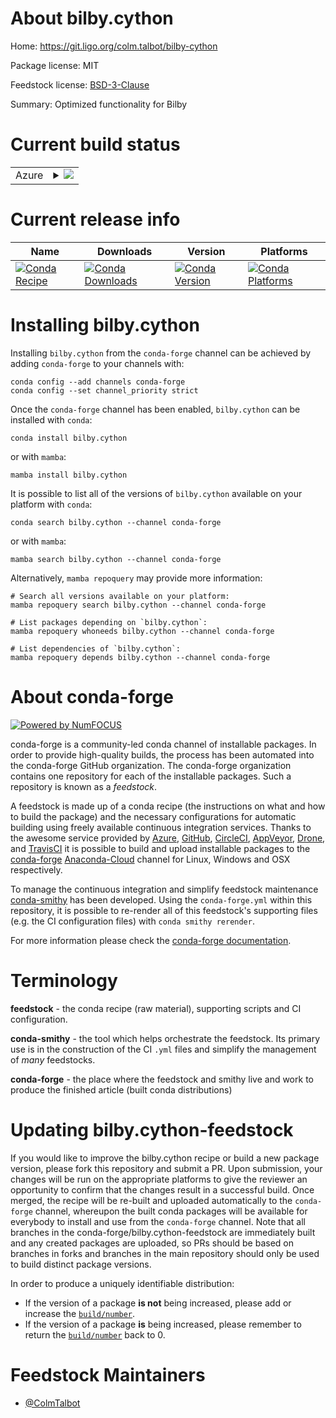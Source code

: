 About bilby.cython
==================

Home: https://git.ligo.org/colm.talbot/bilby-cython

Package license: MIT

Feedstock license: [BSD-3-Clause](https://github.com/conda-forge/bilby.cython-feedstock/blob/main/LICENSE.txt)

Summary: Optimized functionality for Bilby

Current build status
====================


<table>
    
  <tr>
    <td>Azure</td>
    <td>
      <details>
        <summary>
          <a href="https://dev.azure.com/conda-forge/feedstock-builds/_build/latest?definitionId=16002&branchName=main">
            <img src="https://dev.azure.com/conda-forge/feedstock-builds/_apis/build/status/bilby.cython-feedstock?branchName=main">
          </a>
        </summary>
        <table>
          <thead><tr><th>Variant</th><th>Status</th></tr></thead>
          <tbody><tr>
              <td>linux_64_python3.8.____cpython</td>
              <td>
                <a href="https://dev.azure.com/conda-forge/feedstock-builds/_build/latest?definitionId=16002&branchName=main">
                  <img src="https://dev.azure.com/conda-forge/feedstock-builds/_apis/build/status/bilby.cython-feedstock?branchName=main&jobName=linux&configuration=linux_64_python3.8.____cpython" alt="variant">
                </a>
              </td>
            </tr><tr>
              <td>linux_64_python3.9.____cpython</td>
              <td>
                <a href="https://dev.azure.com/conda-forge/feedstock-builds/_build/latest?definitionId=16002&branchName=main">
                  <img src="https://dev.azure.com/conda-forge/feedstock-builds/_apis/build/status/bilby.cython-feedstock?branchName=main&jobName=linux&configuration=linux_64_python3.9.____cpython" alt="variant">
                </a>
              </td>
            </tr><tr>
              <td>osx_64_python3.8.____cpython</td>
              <td>
                <a href="https://dev.azure.com/conda-forge/feedstock-builds/_build/latest?definitionId=16002&branchName=main">
                  <img src="https://dev.azure.com/conda-forge/feedstock-builds/_apis/build/status/bilby.cython-feedstock?branchName=main&jobName=osx&configuration=osx_64_python3.8.____cpython" alt="variant">
                </a>
              </td>
            </tr><tr>
              <td>osx_64_python3.9.____cpython</td>
              <td>
                <a href="https://dev.azure.com/conda-forge/feedstock-builds/_build/latest?definitionId=16002&branchName=main">
                  <img src="https://dev.azure.com/conda-forge/feedstock-builds/_apis/build/status/bilby.cython-feedstock?branchName=main&jobName=osx&configuration=osx_64_python3.9.____cpython" alt="variant">
                </a>
              </td>
            </tr><tr>
              <td>win_64_python3.8.____cpython</td>
              <td>
                <a href="https://dev.azure.com/conda-forge/feedstock-builds/_build/latest?definitionId=16002&branchName=main">
                  <img src="https://dev.azure.com/conda-forge/feedstock-builds/_apis/build/status/bilby.cython-feedstock?branchName=main&jobName=win&configuration=win_64_python3.8.____cpython" alt="variant">
                </a>
              </td>
            </tr><tr>
              <td>win_64_python3.9.____cpython</td>
              <td>
                <a href="https://dev.azure.com/conda-forge/feedstock-builds/_build/latest?definitionId=16002&branchName=main">
                  <img src="https://dev.azure.com/conda-forge/feedstock-builds/_apis/build/status/bilby.cython-feedstock?branchName=main&jobName=win&configuration=win_64_python3.9.____cpython" alt="variant">
                </a>
              </td>
            </tr>
          </tbody>
        </table>
      </details>
    </td>
  </tr>
</table>

Current release info
====================

| Name | Downloads | Version | Platforms |
| --- | --- | --- | --- |
| [![Conda Recipe](https://img.shields.io/badge/recipe-bilby.cython-green.svg)](https://anaconda.org/conda-forge/bilby.cython) | [![Conda Downloads](https://img.shields.io/conda/dn/conda-forge/bilby.cython.svg)](https://anaconda.org/conda-forge/bilby.cython) | [![Conda Version](https://img.shields.io/conda/vn/conda-forge/bilby.cython.svg)](https://anaconda.org/conda-forge/bilby.cython) | [![Conda Platforms](https://img.shields.io/conda/pn/conda-forge/bilby.cython.svg)](https://anaconda.org/conda-forge/bilby.cython) |

Installing bilby.cython
=======================

Installing `bilby.cython` from the `conda-forge` channel can be achieved by adding `conda-forge` to your channels with:

```
conda config --add channels conda-forge
conda config --set channel_priority strict
```

Once the `conda-forge` channel has been enabled, `bilby.cython` can be installed with `conda`:

```
conda install bilby.cython
```

or with `mamba`:

```
mamba install bilby.cython
```

It is possible to list all of the versions of `bilby.cython` available on your platform with `conda`:

```
conda search bilby.cython --channel conda-forge
```

or with `mamba`:

```
mamba search bilby.cython --channel conda-forge
```

Alternatively, `mamba repoquery` may provide more information:

```
# Search all versions available on your platform:
mamba repoquery search bilby.cython --channel conda-forge

# List packages depending on `bilby.cython`:
mamba repoquery whoneeds bilby.cython --channel conda-forge

# List dependencies of `bilby.cython`:
mamba repoquery depends bilby.cython --channel conda-forge
```


About conda-forge
=================

[![Powered by
NumFOCUS](https://img.shields.io/badge/powered%20by-NumFOCUS-orange.svg?style=flat&colorA=E1523D&colorB=007D8A)](https://numfocus.org)

conda-forge is a community-led conda channel of installable packages.
In order to provide high-quality builds, the process has been automated into the
conda-forge GitHub organization. The conda-forge organization contains one repository
for each of the installable packages. Such a repository is known as a *feedstock*.

A feedstock is made up of a conda recipe (the instructions on what and how to build
the package) and the necessary configurations for automatic building using freely
available continuous integration services. Thanks to the awesome service provided by
[Azure](https://azure.microsoft.com/en-us/services/devops/), [GitHub](https://github.com/),
[CircleCI](https://circleci.com/), [AppVeyor](https://www.appveyor.com/),
[Drone](https://cloud.drone.io/welcome), and [TravisCI](https://travis-ci.com/)
it is possible to build and upload installable packages to the
[conda-forge](https://anaconda.org/conda-forge) [Anaconda-Cloud](https://anaconda.org/)
channel for Linux, Windows and OSX respectively.

To manage the continuous integration and simplify feedstock maintenance
[conda-smithy](https://github.com/conda-forge/conda-smithy) has been developed.
Using the ``conda-forge.yml`` within this repository, it is possible to re-render all of
this feedstock's supporting files (e.g. the CI configuration files) with ``conda smithy rerender``.

For more information please check the [conda-forge documentation](https://conda-forge.org/docs/).

Terminology
===========

**feedstock** - the conda recipe (raw material), supporting scripts and CI configuration.

**conda-smithy** - the tool which helps orchestrate the feedstock.
                   Its primary use is in the construction of the CI ``.yml`` files
                   and simplify the management of *many* feedstocks.

**conda-forge** - the place where the feedstock and smithy live and work to
                  produce the finished article (built conda distributions)


Updating bilby.cython-feedstock
===============================

If you would like to improve the bilby.cython recipe or build a new
package version, please fork this repository and submit a PR. Upon submission,
your changes will be run on the appropriate platforms to give the reviewer an
opportunity to confirm that the changes result in a successful build. Once
merged, the recipe will be re-built and uploaded automatically to the
`conda-forge` channel, whereupon the built conda packages will be available for
everybody to install and use from the `conda-forge` channel.
Note that all branches in the conda-forge/bilby.cython-feedstock are
immediately built and any created packages are uploaded, so PRs should be based
on branches in forks and branches in the main repository should only be used to
build distinct package versions.

In order to produce a uniquely identifiable distribution:
 * If the version of a package **is not** being increased, please add or increase
   the [``build/number``](https://docs.conda.io/projects/conda-build/en/latest/resources/define-metadata.html#build-number-and-string).
 * If the version of a package **is** being increased, please remember to return
   the [``build/number``](https://docs.conda.io/projects/conda-build/en/latest/resources/define-metadata.html#build-number-and-string)
   back to 0.

Feedstock Maintainers
=====================

* [@ColmTalbot](https://github.com/ColmTalbot/)

